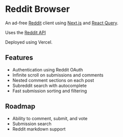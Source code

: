 # Reddit Browser

An ad-free [Reddit](https://www.reddit.com/) client using [Next.js](https://nextjs.org/) and [React Query](https://tanstack.com/query/v4/).

Uses the [Reddit API](https://www.reddit.com/dev/api/)

Deployed using Vercel.

## Features

- Authentication using Reddit OAuth
- Infinite scroll on submissions and comments
- Nested comment sections on each post
- Subreddit search with autocomplete
- Fast submission sorting and filtering

## Roadmap

- Ability to comment, submit, and vote
- Submission search
- Reddit markdown support
